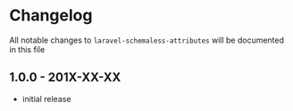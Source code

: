 # Changelog

All notable changes to `laravel-schemaless-attributes` will be documented in this file

## 1.0.0 - 201X-XX-XX

- initial release

